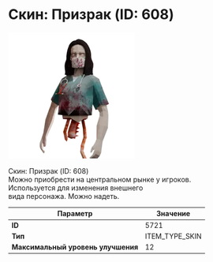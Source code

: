 # Скин: Призрак (ID: 608)

![Item Image](../img/5721.webp?raw=true)

Скин: Призрак (ID: 608)<br>Можно приобрести на центральном рынке у игроков.<br>Используется для изменения внешнего<br>вида персонажа. Можно надеть.


| Параметр | Значение |
|----------|----------|
| **ID** | 5721 |
| **Тип** | ITEM_TYPE_SKIN |
| **Максимальный уровень улучшения** | 12 |


